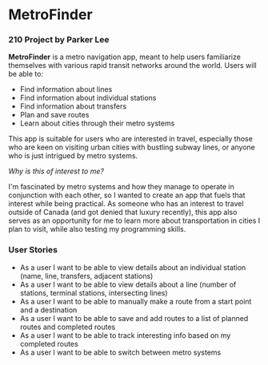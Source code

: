 # MetroFinder

### 210 Project by Parker Lee

**MetroFinder** is a metro navigation app, meant to help users familiarize themselves with various rapid transit 
networks around the world. Users will be able to:

- Find information about lines
- Find information about individual stations
- Find information about transfers
- Plan and save routes
- Learn about cities through their metro systems

This app is suitable for users who are interested in travel, especially those who are keen on visiting
urban cities with bustling subway lines, or anyone who is just intrigued by metro systems.

*Why is this of interest to me?*

I'm fascinated by metro systems and how they manage to operate in conjunction with each other, so I wanted to create
an app that fuels that interest while being practical. As someone who has an interest to travel outside of Canada
(and got denied that luxury recently), this app also serves as an opportunity for me to learn more about
transportation in cities I plan to visit, while also testing my programming skills. 

### User Stories

- As a user I want to be able to view details about an individual station (name, line, transfers, adjacent stations)
- As a user I want to be able to view details about a line (number of stations, terminal stations, intersecting lines)
- As a user I want to be able to manually make a route from a start point and a destination
- As a user I want to be able to save and add routes to a list of planned routes and completed routes
- As a user I want to be able to track interesting info based on my completed routes
- As a user I want to be able to switch between metro systems
